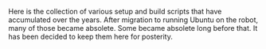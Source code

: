 Here is the collection of various setup and build scripts that have 
accumulated over the years.
After migration to running Ubuntu on the robot, many of those became absolete.
Some became absolete long before that. 
It has been decided to keep them here for posterity.